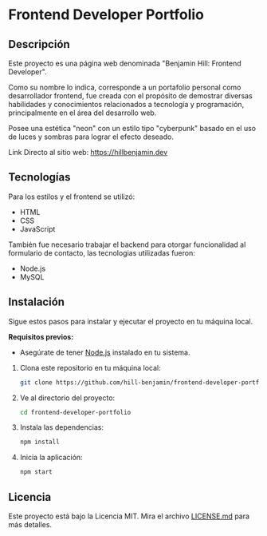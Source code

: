 # Frontend Developer Portfolio

## Descripción
Este proyecto es una página web denominada "Benjamin Hill: Frontend Developer". 

Como su nombre lo indica, corresponde a un portafolio personal como desarrollador frontend, 
fue creada con el propósito de demostrar diversas habilidades y conocimientos relacionados a tecnología y programación, principalmente en el área del desarrollo web.

  Posee una estética "neon" con un estilo tipo "cyberpunk" basado en el uso de luces y sombras para lograr el efecto deseado.

Link Directo al sitio web: https://hillbenjamin.dev

## Tecnologías 

Para los estilos y el frontend se utilizó:
- HTML
- CSS
- JavaScript

También fue necesario trabajar el backend para otorgar funcionalidad al formulario de contacto, las tecnologias utilizadas fueron:
- Node.js
- MySQL

## Instalación

Sigue estos pasos para instalar y ejecutar el proyecto en tu máquina local.

**Requisitos previos:**
- Asegúrate de tener [Node.js](https://nodejs.org/) instalado en tu sistema.

1. Clona este repositorio en tu máquina local:

   ```bash
   git clone https://github.com/hill-benjamin/frontend-developer-portfolio.git

2. Ve al directorio del proyecto:

   ```bash
   cd frontend-developer-portfolio

3. Instala las dependencias:

   ```bash
   npm install

4. Inicia la aplicación:

   ```bash
   npm start

## Licencia

Este proyecto está bajo la Licencia MIT. Mira el archivo [LICENSE.md](LICENSE.md) para más detalles.


